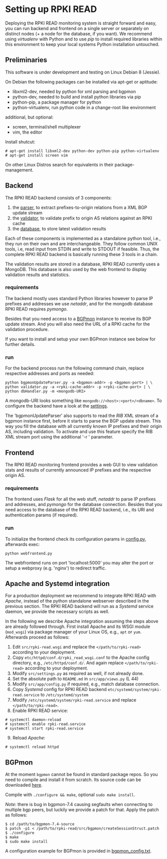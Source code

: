 # Setting up RPKI READ

Deploying the RPKI READ monitoring system is straight forward and easy, you can
run backend and frontend on a single server or separately on distinct nodes
(+ a node for the database, if you want). We recommend using _virtualenv_ with
Python and to use _pip_ to install required libraries within this environment
to keep your local systems Python installation untouched.

## Preliminaries

This software is under development and testing on Linux Debian 8 (Jessie).

On Debian the following packages can be installed via apt-get or aptitude:

 - libxml2-dev,         needed by python for xml parsing and bgpmon
 - python-dev,          needed to build and install python libraries via pip
 - python-pip,          a package manager for python
 - python-virtualenv,   run python code in a change-root like environment

additional, but optional:
 - screen,              terminal/shell multiplexer
 - vim,                 the editor

Install shutcut:

    # apt-get install libxml2-dev python-dev python-pip python-virtualenv
    # apt-get install screen vim

On other Linux Distros search for equivalents in their package-management.

## Backend

The RPKI READ backend consists of 3 components:

1. the [parser](src/bgpmonUpdateParser.py), to extract prefixes-to-origin relations from a XML BGP update stream
2. the [validator](src/validator.py), to validate prefix to origin AS relations against an RPKI cache
3. the [database](src/dbHandler.py), to store latest validation results

Each of these components is implemented as a standalone python tool, i.e., they
run on their own and are interchangeable. They follow common UNIX tools, i.e,
read input from STDIN and write to STDOUT if feasible. Thus, the complete RPKI
READ backend is basically running these 3 tools in a chain.

The validation results are stored in a database, RPKI READ currently uses a
MongoDB. This database is also used by the web frontend to display validation
results and statistics.

### requirements

The backend mostly uses standard Python libraries however to parse IP prefixes
and addresses we use _netaddr_, and for the mongodb database RPKI READ requires
_pymongo_.

Besides that you need access to a [BGPmon](http://www.bgpmon.io) instance to
receive its BGP update stream.
And you will also need the URL of a RPKI cache for the validation procedure.

If you want to install and setup your own BGPmon instance see below for further
details.

### run

For the backend process run the following command chain, replace respective
addresses and ports as needed:

```
python bgpmonUpdateParser.py -a <bgpmon-addr> -p <bgpmon-port> | \
python validator.py -a <rpki-cache-addr> -p <rpki-cache-port> | \
python dbHandler.py -m <mongodb-URI>
```

A mongodb-URI looks something like `mongodb://<host>:<port>/<dbname>`.
To configure the backend have a look at the [settings](src/settings.py).

The 'bgpmonUpdateParser' also supports to read the _RIB_ XML stream of a bgpmon
instance first, before it starts to parse the BGP update stream. This way you
fill the database with all currently known IP prefixes and their origin AS,
including validation. To activate and use this feature specify the RIB XML
stream port using the additional '-r <rib port>' parameter.

## Frontend

The RPKI READ monitoring frontend provides a web GUI to view validation stats
and results of currently announced IP prefixes and the respective origin AS.

### requirements

The frontend uses _Flask_ for all the web stuff, _netaddr_ to parse IP prefixes
and addresses, and _pymongo_ for the database connection. Besides that you need
access to the database of the RPKI READ backend, i.e., its URI and
authentication params (if required).

### run

To initialize the frontend check its configuration params in
[config.py](src/app/config.py), afterwards exec:

```
python webfrontend.py
```

The webfrontend runs on port 'localhost:5000' you may alter the port or setup
a webproxy (e.g. 'nginx') to redirect traffic.

## Apache and Systemd integration

For a production deployment we recommend to integrate RPKI READ with _Apache_,
instead of the python standalone webserver described in the previous section.
The RPKI READ backend will run as a _Systemd_ service daemon, we provide the
necessary scripts as well.

In the following we describe Apache integration assuming the steps above are
already followed through. First install Apache and its WSGI module (`mod_wsgi`)
via package manager of your Linux OS, e.g., `apt` or `yum`. Afterwards proceed
as follows:

1. Edit `src/rpki-read.wsgi` and replace the `</path/to/rpki-read>` according to
your deployment.
2. Copy `etc/httpd/conf.d/rpki_read_wsgi.conf` to the Apache config directory, e.g.,
`/etc/httpd/conf.d/`. And again replace `</path/to/rpki-read>` according to your
deployment.
3. Modify `src/settings.py` as required as well, if not already done.
4. Set the absolute path to `README.md` in `src/app/views.py` (L 44)
5. Modify `src/app/config.py` if required, e.g., match database connection.
6. Copy _Systemd_ config for RPKI READ backend
`etc/systemd/system/rpki-read.service` to `/etc/systemd/system`
7. Modify `/etc/systemd/system/rpki-read.service` and replace
`</path/to/rpki-read>`.
8. Enable RPKI READ service:
```
# systemctl daemon-reload
# systemctl enable rpki-read.service
# systemctl start rpki-read.service
```
9. Reload _Apache_:
```
# systemctl reload httpd
```


## BGPmon

At the moment `bgpmon` cannot be found in standard package repos. So you
need to compile and install it from scratch. Its source code can be downloaded
[here](http://www.bgpmon.io/download.html).

Compile with `./configure && make`, optional `sudo make install`.

_Note_: there is bug in bgpmon-7.4 causing segfaults when connecting to multiple
bgp peers, but luckily we provide a patch for that. Apply the patch as follows:

    $ cd /path/to/bgpmon-7.4-source
    $ patch -p1 < /path/to/rpki-read/src/bgpmon/createSessionStruct.patch
    $ ./configure
    $ make
    $ sudo make install

A configuration example for BGPmon is provided in
[bgpmon_config.txt](src/bgpmon/bgpmon_config.txt).
